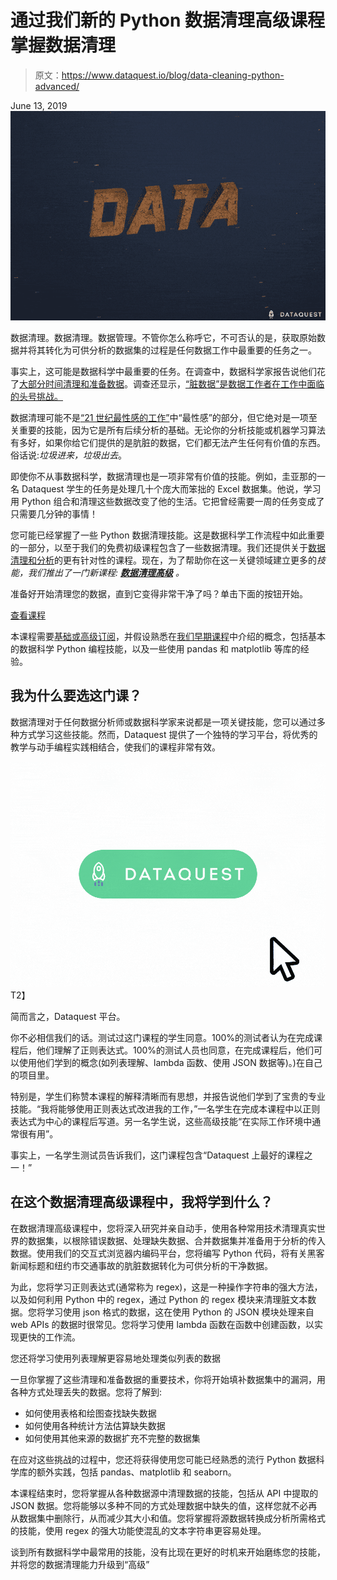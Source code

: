 # 通过我们新的 Python 数据清理高级课程掌握数据清理

> 原文：<https://www.dataquest.io/blog/data-cleaning-python-advanced/>

June 13, 2019![data-cleaning-advanced](img/550f1af400b6a712d836a611c2420083.png)

数据清理。数据清理。数据管理。不管你怎么称呼它，不可否认的是，获取原始数据并将其转化为可供分析的数据集的过程是任何数据工作中最重要的任务之一。

事实上，这可能是数据科学中最重要的任务。在调查中，数据科学家报告说他们花了[大部分时间清理和准备数据](https://www.forbes.com/sites/gilpress/2016/03/23/data-preparation-most-time-consuming-least-enjoyable-data-science-task-survey-says/#415cb4876f63)。调查还显示，[“脏数据”是数据工作者在工作中面临的头号挑战。](https://www.kaggle.com/surveys/2017)

数据清理可能不是[“21 世纪最性感的工作”](https://hbr.org/2012/10/data-scientist-the-sexiest-job-of-the-21st-century)中“最性感”的部分，但它绝对是一项至关重要的技能，因为它是所有后续分析的基础。无论你的分析技能或机器学习算法有多好，如果你给它们提供的是肮脏的数据，它们都无法产生任何有价值的东西。俗话说:*垃圾进来，垃圾出去*。

即使你不从事数据科学，数据清理也是一项非常有价值的技能。例如，圭亚那的一名 Dataquest 学生的任务是处理几十个庞大而笨拙的 Excel 数据集。他说，学习用 Python 组合和清理这些数据改变了他的生活。它把曾经需要一周的任务变成了只需要几分钟的事情！

您可能已经掌握了一些 Python 数据清理技能。这是数据科学工作流程中如此重要的一部分，以至于我们的免费初级课程包含了一些数据清理。我们还提供关于[数据清理和分析](https://www.dataquest.io/course/python-datacleaning/)的更有针对性的课程。现在，为了帮助你在这一关键领域建立更多的*技能，我们推出了一门新课程: [**数据清理高级**](https://www.dataquest.io/course/python-data-cleaning-advanced) 。*

准备好开始清理您的数据，直到它变得非常干净了吗？单击下面的按钮开始。

[查看课程](https://www.dataquest.io/course/python-data-cleaning-advanced)

本课程需要[基础或高级订阅](https://www.dataquest.io/subscribe/)，并假设熟悉在[我们早期课程](https://www.dataquest.io/path/data-scientist/)中介绍的概念，包括基本的数据科学 Python 编程技能，以及一些使用 pandas 和 matplotlib 等库的经验。

## 我为什么要选这门课？

数据清理对于任何数据分析师或数据科学家来说都是一项关键技能，您可以通过多种方式学习这些技能。然而，Dataquest 提供了一个独特的学习平台，将优秀的教学与动手编程实践相结合，使我们的课程非常有效。

![dataquest-coding-platform](img/e0a57e55c661c158afcfa90576de9be5.png "dataquest-coding-platform")T2】

简而言之，Dataquest 平台。

你不必相信我们的话。测试过这门课程的学生同意。100%的测试者认为在完成课程后，他们理解了正则表达式。100%的测试人员也同意，在完成课程后，他们可以使用他们学到的概念(如列表理解、lambda 函数、使用 JSON 数据等)。)在自己的项目里。

特别是，学生们称赞本课程的解释清晰而有思想，并报告说他们学到了宝贵的专业技能。“我将能够使用正则表达式改进我的工作，”一名学生在完成本课程中以正则表达式为中心的课程后写道。另一名学生说，这些高级技能“在实际工作环境中通常很有用”。

事实上，一名学生测试员告诉我们，这门课程包含“Dataquest 上最好的课程之一！”

## 在这个数据清理高级课程中，我将学到什么？

在数据清理高级课程中，您将深入研究并亲自动手，使用各种常用技术清理真实世界的数据集，以根除错误数据、处理缺失数据、合并数据集并准备用于分析的传入数据。使用我们的交互式浏览器内编码平台，您将编写 Python 代码，将有关黑客新闻标题和纽约市交通事故的肮脏数据转化为可供分析的干净数据。

为此，您将学习正则表达式(通常称为 regex)，这是一种操作字符串的强大方法，以及如何利用 Python 中的 regex，通过 Python 的 regex 模块来清理脏文本数据。您将学习使用 json 格式的数据，这在使用 Python 的 JSON 模块处理来自 web APIs 的数据时很常见。您将学习使用 lambda 函数在函数中创建函数，以实现更快的工作流。

您还将学习使用列表理解更容易地处理类似列表的数据

一旦你掌握了这些清理和准备数据的重要技术，你将开始填补数据集中的漏洞，用各种方式处理丢失的数据。您将了解到:

*   如何使用表格和绘图查找缺失数据
*   如何使用各种统计方法估算缺失数据
*   如何使用其他来源的数据扩充不完整的数据集

在应对这些挑战的过程中，您还将获得使用您可能已经熟悉的流行 Python 数据科学库的额外实践，包括 pandas、matplotlib 和 seaborn。

本课程结束时，您将掌握从各种数据源中清理数据的技能，包括从 API 中提取的 JSON 数据。您将能够以多种不同的方式处理数据中缺失的值，这样您就不必再从数据集中删除行，从而减少其大小和值。您将掌握将源数据转换成分析所需格式的技能，使用 regex 的强大功能使混乱的文本字符串更容易处理。

谈到所有数据科学中最常用的技能，没有比现在更好的时机来开始磨练您的技能，并将您的数据清理能力升级到“高级”